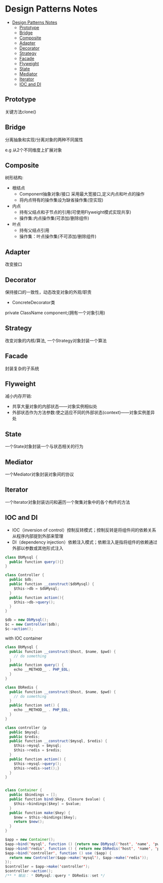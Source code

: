 # Design Patterns Notes

<!-- TOC -->

- [Design Patterns Notes](#design-patterns-notes)
  - [Prototype](#prototype)
  - [Bridge](#bridge)
  - [Composite](#composite)
  - [Adapter](#adapter)
  - [Decorator](#decorator)
  - [Strategy](#strategy)
  - [Facade](#facade)
  - [Flyweight](#flyweight)
  - [State](#state)
  - [Mediator](#mediator)
  - [Iterator](#iterator)
  - [IOC and DI](#ioc-and-di)

<!-- /TOC -->

## Prototype

关键方法clone()

## Bridge

分离抽象和实现/分离对象的两种不同属性

e.g 从2个不同维度上扩展对象

## Composite

树形结构:

- 根结点
  - Component抽象对象/接口 采用最大宽接口,定义内点和叶点的操作
  - 将内点特有的操作集设为缺省操作集(空实现)
- 内点
  - 持有父结点和子节点的引用(可使用Flyweight模式实现共享)
  - 操作集:内点操作集(可添加/删除组件)
- 叶点
  - 持有父结点引用
  - 操作集：叶点操作集(不可添加/删除组件)

## Adapter

改变接口

## Decorator

保持接口的一致性，动态改变对象的外观/职责

- ConcreteDecorator类

private ClassName component;(拥有一个对象引用)

## Strategy

改变对象的内核/算法, 一个Strategy对象封装一个算法

## Facade

封装复杂的子系统

## Flyweight

减小内存开销:

- 共享大量对象的内部状态——对象实例相似处
- 外部状态作为方法参数:使之适应不同的外部状态(context)——对象实例差异处

## State

一个State对象封装一个与状态相关的行为

## Mediator

一个Mediator对象封装对象间的协议

## Iterator

一个Iterator对象封装访问和遍历一个聚集对象中的各个构件的方法

## IOC and DI

- IOC（inversion of control）控制反转模式；控制反转是将组件间的依赖关系从程序内部提到外部来管理
- DI（dependency injection）依赖注入模式；依赖注入是指将组件的依赖通过外部以参数或其他形式注入

```java
class DbMysql {
  public function query(){}
}

class Controller {
  public $db;
  public function __construct($dbMysql) {
    $this->db = $dbMysql;
  }
  public function action(){
    $this->db->query();
  }
}

$db = new DbMysql();
$c = new Controller($db);
$c->action();
```

with IOC container

```java
class DbMysql {
  public function __construct($host, $name, $pwd) {
    // do something
  }
  public function query() {
    echo __METHOD__ . PHP_EOL;
  }
}

class DbRedis {
  public function __construct($host, $name, $pwd) {
    // do something
  }
  public function set() {
    echo __METHOD__ . PHP_EOL;
  }
}

class controller {p
  public $mysql;
  public $redis;
  public function __construct($mysql, $redis) {
    $this->mysql = $mysql;
    $this->redis = $redis;
  }
  public function action() {
    $this->mysql->query();
    $this->redis->set();}
  }
}


class Container {
  public $bindings = [];
  public function bind($key, Closure $value) {
    $this->bindings[$key] = $value;
  }
  public function make($key) {
    $new = $this->bindings[$key];
    return $new();
  }
}

$app = new Container();
$app->bind('mysql', function () {return new DbMysql('host', 'name', 'pwd'); });
$app->bind('redis', function () { return new DbRedis('host', 'name', 'pwd'); });
$app->bind('controller', function () use ($app) {
  return new Controller($app->make('mysql'), $app->make('redis'));
});
$controller = $app->make('controller');
$controller->action();
/** * 输出： * DbMysql::query * DbRedis::set */
```
